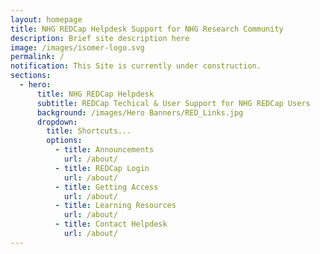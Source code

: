 ```yaml
---
layout: homepage
title: NHG REDCap Helpdesk Support for NHG Research Community
description: Brief site description here
image: /images/isomer-logo.svg
permalink: /
notification: This Site is currently under construction.
sections:
  - hero:
      title: NHG REDCap Helpdesk
      subtitle: REDCap Techical & User Support for NHG REDCap Users
      background: /images/Hero Banners/RED_Links.jpg
      dropdown:
        title: Shortcuts...
        options:
          - title: Announcements
            url: /about/
          - title: REDCap Login
            url: /about/
          - title: Getting Access
            url: /about/
          - title: Learning Resources
            url: /about/
          - title: Contact Helpdesk
            url: /about/
---
```

